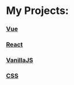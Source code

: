 # My Projects: 

### [Vue](https://github.com/AndriiKot/Vue.git)
### [React](https://github.com/AndriiKot/React.git)
### [VanillaJS](https://github.com/AndriiKot/VanillaJS.git)
### [CSS](https://github.com/AndriiKot/CSS.git)
